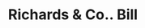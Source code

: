 ---
doi: 10.7916/D81R82JZ
date_other: '1871'
date_other_textual: '1871'
form: printed ephemera
genre:
- Invoices
name:
- Richards & Co.
object_in_context_url: https://biggert.cul.columbia.edu/items/view/ave_biggert_00447
subject_hierarchical_geographic:
- Boston, Massachusetts, United States
subject_name:
- Richards & Co.
title: Richards & Co.. Bill
sort_title: Richards & Co.. Bill
call_number: ave_biggert_00447
coordinates:
- 42.35805555555556,-71.06361111111111
pid: ave_biggert_00447
identifiers: ave_biggert_00447
thumbnail: https://derivativo-2.library.columbia.edu/iiif/2/ldpd:344075/full/!256,256/0/native.jpg
permalink: /biggert/ave_biggert_00447/
layout: iiif-image-page
---